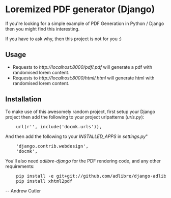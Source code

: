 # Loremized PDF generator (Django)

If you're looking for a simple example of PDF Generation in Python / Django then you might find this interesting.

If you have to ask why, then this project is not for you :) 

## Usage

* Requests to _http://localhost:8000/pdf/<xx>.pdf_ will generate a pdf with randomised lorem content.
* Requests to _http://localhost:8000/html/<xx>.html_ will generate html with randomised lorem content.

## Installation

To make use of this awesomely random project, first setup your Django project then add the following to your project urlpatterns (_urls.py_):

<pre>
    url(r'', include('docmk.urls')),
</pre>

And then add the following to your _INSTALLED_APPS_ in _settings.py_"

<pre>
    'django.contrib.webdesign',
    'docmk',
</pre>

You'll also need _adlibre-django_ for the PDF rendering code, and any other requirements:

<pre>
    pip install -e git+git://github.com/adlibre/django-adlibre.git#egg=django-adlibre
    pip install xhtml2pdf
</pre>

-- Andrew Cutler
